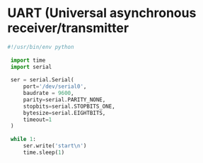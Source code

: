# UART (Universal asynchronous receiver/transmitter


```python
#!/usr/bin/env python   
      
 import time
 import serial
               
 ser = serial.Serial(            
     port='/dev/serial0',
     baudrate = 9600,
     parity=serial.PARITY_NONE,
     stopbits=serial.STOPBITS_ONE,
     bytesize=serial.EIGHTBITS,
     timeout=1
 )
         
 while 1:
     ser.write('start\n')
     time.sleep(1)
```